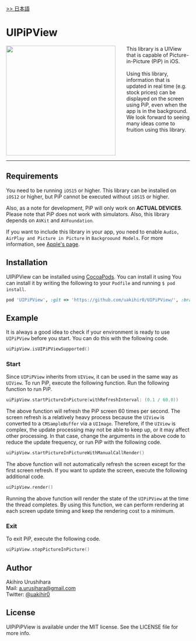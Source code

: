 [>> 日本語](./README.ja.md)

# UIPiPView

<!--
[![Version](https://img.shields.io/cocoapods/v/UIPiPView.svg?style=flat)](https://cocoapods.org/pods/UIPiPView)
[![License](https://img.shields.io/cocoapods/l/UIPiPView.svg?style=flat)](https://cocoapods.org/pods/UIPiPView)
[![Platform](https://img.shields.io/cocoapods/p/UIPiPView.svg?style=flat)](https://cocoapods.org/pods/UIPiPView)
-->

<style>
.flex{
    display: flex;
}
.ml {
    margin-left: 30px;    
}
</style>
<div class="flex">
<div><img src="./Document/image.gif" width="300px"></div>
<div class="ml">
This library is a UIView that is capable of Picture-in-Picture (PiP) in iOS.
<br/><br/>
Using this library, information that is updated in real time (e.g. stock prices) can be displayed on the screen using PiP, even when the app is in the background. We look forward to seeing many ideas come to fruition using this library.

</div>
</div>

---

## Requirements

You need to be running `iOS15` or higher. This library can be installed on `iOS12` or higher, but PiP cannot be executed without `iOS15` or higher.

Also, as a note for development, PiP will only work on **ACTUAL DEVICES**. Please note that PiP does not work with simulators. Also, this library depends on `AVKit` and `AVFoundation`.

If you want to include this library in your app, you need to enable `Audio, AirPlay and Picture in Picture` in `Backgroound Models`. For more information, see [Apple's page](https://developer.apple.com/documentation/avfoundation/media_playback_and_selection/creating_a_basic_video_player_ios_and_tvos/enabling_background_audio).

## Installation

UIPiPView can be installed using [CocoaPods](https://cocoapods.org). You can install it using You can install it by writing the following to your `Podfile` and running `$ pod install`.

```ruby
pod 'UIPiPView', :git => 'https://github.com/uakihir0/UIPiPView/', :branch => 'main'
```

## Example

It is always a good idea to check if your environment is ready to use `UIPiPView` before you start. You can do this with the following code.

```swift
uiPipView.isUIPiPViewSupported()
```

### Start

Since `UIPiPView` inherits from `UIView`, it can be used in the same way as `UIView`. To run PiP, execute the following function. Run the following function to run PiP.

```swift
uiPipView.startPictureInPicture(withRefreshInterval: (0.1 / 60.0))
```

The above function will refresh the PiP screen 60 times per second. The screen refresh is a relatively heavy process because the `UIView` is converted to a `CMSampleBuffer` via a `UIImage`. Therefore, if the `UIView` is complex, the update processing may not be able to keep up, or it may affect other processing. In that case, change the arguments in the above code to reduce the update frequency, or run PiP with the following code.

```swift
uiPipView.startPictureInPictureWithManualCallRender()
```

The above function will not automatically refresh the screen except for the first screen refresh. If you want to update the screen, execute the following additional code.

```swift
uiPipView.render()
```

Running the above function will render the state of the `UIPiPView` at the time the thread completes. By using this function, we can perform rendering at each screen update timing and keep the rendering cost to a minimum.

### Exit

To exit PiP, execute the following code.

```swift
uiPipView.stopPictureInPicture()
```

## Author

Akihiro Urushihara  
Mail: [a.urusihara@gmail.com](a.urusihara@gmail.com)  
Twitter: [@uakihir0](https://twitter.com/uakihir0)

## License

UIPiPiPView is available under the MIT license. See the LICENSE file for more info.
